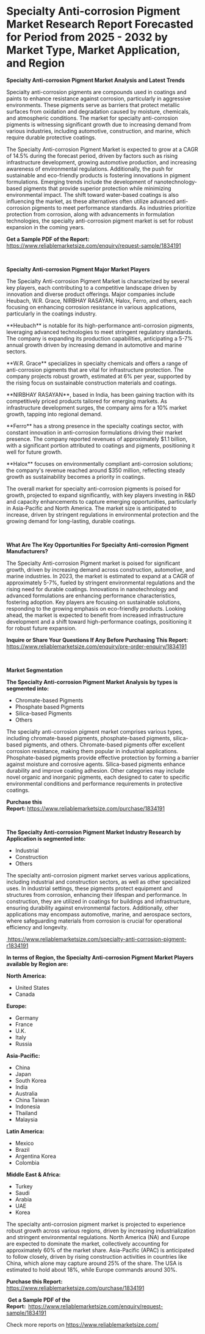 <p><h1>Specialty Anti-corrosion Pigment Market Research Report Forecasted for Period from 2025 -  2032 by Market Type, Market Application, and Region</h1></p><p><strong>Specialty Anti-corrosion Pigment Market Analysis and Latest Trends</strong></p>
<p><p>Specialty anti-corrosion pigments are compounds used in coatings and paints to enhance resistance against corrosion, particularly in aggressive environments. These pigments serve as barriers that protect metallic surfaces from oxidation and degradation caused by moisture, chemicals, and atmospheric conditions. The market for specialty anti-corrosion pigments is witnessing significant growth due to increasing demand from various industries, including automotive, construction, and marine, which require durable protective coatings.</p><p>The Specialty Anti-corrosion Pigment Market is expected to grow at a CAGR of 14.5% during the forecast period, driven by factors such as rising infrastructure development, growing automotive production, and increasing awareness of environmental regulations. Additionally, the push for sustainable and eco-friendly products is fostering innovations in pigment formulations. Emerging trends include the development of nanotechnology-based pigments that provide superior protection while minimizing environmental impact. The shift toward water-based coatings is also influencing the market, as these alternatives often utilize advanced anti-corrosion pigments to meet performance standards. As industries prioritize protection from corrosion, along with advancements in formulation technologies, the specialty anti-corrosion pigment market is set for robust expansion in the coming years.</p></p>
<p><strong>Get a Sample PDF of the Report:&nbsp;</strong> <a href="https://www.reliablemarketsize.com/enquiry/request-sample/1834191?utm_campaign=3345&utm_medium=2&utm_source=Github&utm_content=ia&utm_term=03042025&utm_id=specialty-anti-corrosion-pigment">https://www.reliablemarketsize.com/enquiry/request-sample/1834191</a></p>
<p>&nbsp;</p>
<p><strong>Specialty Anti-corrosion Pigment Major Market Players</strong></p>
<p><p>The Specialty Anti-corrosion Pigment Market is characterized by several key players, each contributing to a competitive landscape driven by innovation and diverse product offerings. Major companies include Heubach, W.R. Grace, NIRBHAY RASAYAN, Halox, Ferro, and others, each focusing on enhancing corrosion resistance in various applications, particularly in the coatings industry.</p><p>**Heubach** is notable for its high-performance anti-corrosion pigments, leveraging advanced technologies to meet stringent regulatory standards. The company is expanding its production capabilities, anticipating a 5-7% annual growth driven by increasing demand in automotive and marine sectors.</p><p>**W.R. Grace** specializes in specialty chemicals and offers a range of anti-corrosion pigments that are vital for infrastructure protection. The company projects robust growth, estimated at 6% per year, supported by the rising focus on sustainable construction materials and coatings.</p><p>**NIRBHAY RASAYAN**, based in India, has been gaining traction with its competitively priced products tailored for emerging markets. As infrastructure development surges, the company aims for a 10% market growth, tapping into regional demand.</p><p>**Ferro** has a strong presence in the specialty coatings sector, with constant innovation in anti-corrosion formulations driving their market presence. The company reported revenues of approximately $1.1 billion, with a significant portion attributed to coatings and pigments, positioning it well for future growth.</p><p>**Halox** focuses on environmentally compliant anti-corrosion solutions; the company's revenue reached around $350 million, reflecting steady growth as sustainability becomes a priority in coatings.</p><p>The overall market for specialty anti-corrosion pigments is poised for growth, projected to expand significantly, with key players investing in R&D and capacity enhancements to capture emerging opportunities, particularly in Asia-Pacific and North America. The market size is anticipated to increase, driven by stringent regulations in environmental protection and the growing demand for long-lasting, durable coatings.</p></p>
<p>&nbsp;</p>
<p><strong>What Are The Key Opportunities For Specialty Anti-corrosion Pigment Manufacturers?</strong></p>
<p><p>The Specialty Anti-corrosion Pigment market is poised for significant growth, driven by increasing demand across construction, automotive, and marine industries. In 2023, the market is estimated to expand at a CAGR of approximately 5-7%, fueled by stringent environmental regulations and the rising need for durable coatings. Innovations in nanotechnology and advanced formulations are enhancing performance characteristics, fostering adoption. Key players are focusing on sustainable solutions, responding to the growing emphasis on eco-friendly products. Looking ahead, the market is expected to benefit from increased infrastructure development and a shift toward high-performance coatings, positioning it for robust future expansion.</p></p>
<p><strong>Inquire or Share Your Questions If Any Before Purchasing This Report:</strong> <a href="https://www.reliablemarketsize.com/enquiry/pre-order-enquiry/1834191?utm_campaign=3345&utm_medium=2&utm_source=Github&utm_content=ia&utm_term=03042025&utm_id=specialty-anti-corrosion-pigment">https://www.reliablemarketsize.com/enquiry/pre-order-enquiry/1834191</a></p>
<p>&nbsp;</p>
<p><strong>Market Segmentation</strong></p>
<p><strong>The Specialty Anti-corrosion Pigment Market Analysis by types is segmented into:</strong></p>
<p><ul><li>Chromate-based Pigments</li><li>Phosphate based Pigments</li><li>Silica-based Pigments</li><li>Others</li></ul></p>
<p><p>The specialty anti-corrosion pigment market comprises various types, including chromate-based pigments, phosphate-based pigments, silica-based pigments, and others. Chromate-based pigments offer excellent corrosion resistance, making them popular in industrial applications. Phosphate-based pigments provide effective protection by forming a barrier against moisture and corrosive agents. Silica-based pigments enhance durability and improve coating adhesion. Other categories may include novel organic and inorganic pigments, each designed to cater to specific environmental conditions and performance requirements in protective coatings.</p></p>
<p><strong>Purchase this Report:&nbsp;</strong><a href="https://www.reliablemarketsize.com/purchase/1834191?utm_campaign=3345&utm_medium=2&utm_source=Github&utm_content=ia&utm_term=03042025&utm_id=specialty-anti-corrosion-pigment">https://www.reliablemarketsize.com/purchase/1834191</a></p>
<p>&nbsp;</p>
<p><strong>The Specialty Anti-corrosion Pigment Market Industry Research by Application is segmented into:</strong></p>
<p><ul><li>Industrial</li><li>Construction</li><li>Others</li></ul></p>
<p><p>The specialty anti-corrosion pigment market serves various applications, including industrial and construction sectors, as well as other specialized uses. In industrial settings, these pigments protect equipment and structures from corrosion, enhancing their lifespan and performance. In construction, they are utilized in coatings for buildings and infrastructure, ensuring durability against environmental factors. Additionally, other applications may encompass automotive, marine, and aerospace sectors, where safeguarding materials from corrosion is crucial for operational efficiency and longevity.</p></p>
<p><a href="https://www.reliablemarketsize.com/specialty-anti-corrosion-pigment-r1834191?utm_campaign=3345&utm_medium=2&utm_source=Github&utm_content=ia&utm_term=03042025&utm_id=specialty-anti-corrosion-pigment">&nbsp;https://www.reliablemarketsize.com/specialty-anti-corrosion-pigment-r1834191</a></p>
<p><strong>In terms of Region, the Specialty Anti-corrosion Pigment Market Players available by Region are:</strong></p>
<p>
    <p> <strong> North America: </strong>
        <ul>
            <li>United States</li>
            <li>Canada</li>
        </ul>
        </p> 
    <p> <strong> Europe: </strong>
        <ul>
            <li>Germany</li>
            <li>France</li>
            <li>U.K.</li>
            <li>Italy</li>
            <li>Russia</li>
        </ul>
        </p> 
    <p> <strong> Asia-Pacific: </strong>
        <ul>
            <li>China</li>
            <li>Japan</li>
            <li>South Korea</li>
            <li>India</li>
            <li>Australia</li>
            <li>China Taiwan</li>
            <li>Indonesia</li>
            <li>Thailand</li>
            <li>Malaysia</li>
        </ul>
        </p> 
    <p> <strong> Latin America: </strong>
        <ul>
            <li>Mexico</li>
            <li>Brazil</li>
            <li>Argentina Korea</li>
            <li>Colombia</li>
        </ul>
        </p> 
    <p> <strong> Middle East & Africa: </strong>
        <ul>
            <li>Turkey</li>
            <li>Saudi</li>
            <li>Arabia</li>
            <li>UAE</li>
            <li>Korea</li>
        </ul>
    </p>
    </p>
<p><p>The specialty anti-corrosion pigment market is projected to experience robust growth across various regions, driven by increasing industrialization and stringent environmental regulations. North America (NA) and Europe are expected to dominate the market, collectively accounting for approximately 60% of the market share. Asia-Pacific (APAC) is anticipated to follow closely, driven by rising construction activities in countries like China, which alone may capture around 25% of the share. The USA is estimated to hold about 18%, while Europe commands around 30%.</p></p>
<p><strong>Purchase this Report: </strong><a href="https://www.reliablemarketsize.com/purchase/1834191?utm_campaign=3345&utm_medium=2&utm_source=Github&utm_content=ia&utm_term=03042025&utm_id=specialty-anti-corrosion-pigment">https://www.reliablemarketsize.com/purchase/1834191</a></p>
<p>&nbsp;<strong>Get a Sample PDF of the Report:&nbsp;&nbsp;</strong><a href="https://www.reliablemarketsize.com/enquiry/request-sample/1834191?utm_campaign=3345&utm_medium=2&utm_source=Github&utm_content=ia&utm_term=03042025&utm_id=specialty-anti-corrosion-pigment">https://www.reliablemarketsize.com/enquiry/request-sample/1834191</a></p>
<p><strong></strong></p>
<p>Check more reports on <a href="https://www.reliablemarketsize.com/?utm_campaign=3345&utm_medium=2&utm_source=Github&utm_content=ia&utm_term=03042025&utm_id=specialty-anti-corrosion-pigment">https://www.reliablemarketsize.com/</a></p>